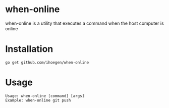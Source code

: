 # when-online
when-online is a utility that executes a command when the host computer is online
# Installation
```
go get github.com/ihoegen/when-online
```
# Usage
```
Usage: when-online [command] [args]
Example: when-online git push
```